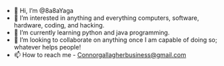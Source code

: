 - 👋 Hi, I’m @8a8aYaga
- 👀 I’m interested in anything and everything computers, software, hardware, coding, and hacking.
- 🌱 I’m currently learning python and java programming.
- 💞️ I’m looking to collaborate on anything once I am capable of doing so; whatever helps people!
- 📫 How to reach me - Connorgallagherbusiness@gmail.com

<!---
8a8aYaga/8a8aYaga is a ✨ special ✨ repository because its `README.md` (this file) appears on your GitHub profile.
You can click the Preview link to take a look at your changes.
--->
